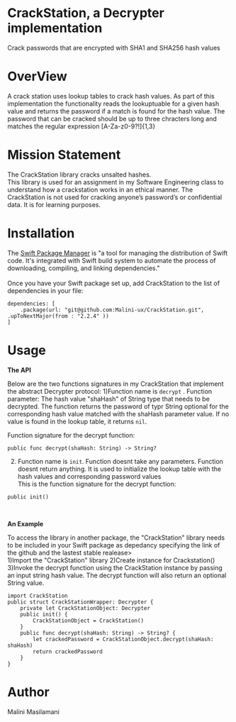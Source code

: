 # CrackStation, a Decrypter implementation

Crack passwords that are encrypted with SHA1 and SHA256 hash values

# OverView 

A crack station uses lookup tables to crack hash values. As part of this implementation the functionality reads the lookuptuable for a given hash value and returns the password if a match is found for the hash value. The password that can be cracked should be up to three chracters long and matches the regular expression [A-Za-z0-9?!]{1,3}

# Mission Statement 

The CrackStation library cracks unsalted hashes. <br/>
This library is used for an assignment in my Software Engineering class to understand how a crackstation works in an ethical manner. The CrackStation is not used for cracking anyone’s password’s or confidential data. It is for learning purposes.

# Installation 

The  [Swift Package Manager](https://www.swift.org/package-manager)  is "a tool for managing the distribution of Swift code. It's integrated with Swift build system to automate the process of downloading, compiling, and linking dependencies."
<br/>
<br/>
Once you have your Swift package set up, add CrackStation to the list of dependencies in your file:

```
dependencies: [
    .package(url: "git@github.com:Malini-ux/CrackStation.git", .upToNextMajor(from : "2.2.4" ))
]
```

# Usage

**The API**<br/>

Below are the two functions signatures in my CrackStation that implement the abstract Decrypter protocol:
1)Function name is  `decrypt` .
Function parameter: The hash value "shaHash" of String type that needs to be decrypted.
The function returns the password of typr String optional for the corresponding hash value matched with the shaHash parameter value. If no value is found in the lookup table, it returns `nil`.

Function signature for the decrypt function:
```
public func decrypt(shaHash: String) -> String?
```

2) Function name is `init`.
Function doesnt take any parameters.
Function doesnt return anything. It is used to initialize the lookup table with the hash values and corresponding password values  
This is the function signature for the decrypt function:
```
public init()
```
<br/>

**An Example**<br/>

To access the library in another package, the "CrackStation" library needs to be included in your Swift package as depedancy specifying the link of the github and the lastest stable realease>  
1)Import the "CrackStation" library
2)Create instance for Crackstation()
3)Invoke the decrypt function using the CrackStation instance by passing an input string hash value. The decrypt function will also return an optional String value. 

```
import CrackStation
public struct CrackStationWrapper: Decrypter {
    private let CrackStationObject: Decrypter
    public init() {
        CrackStationObject = CrackStation()
    }
    public func decrypt(shaHash: String) -> String? {
        let crackedPassword = CrackStationObject.decrypt(shaHash: shaHash)
        return crackedPassword
    }
}
```

# Author 

Malini Masilamani








